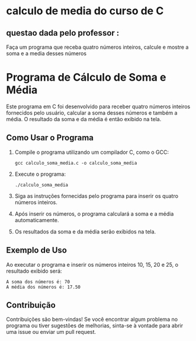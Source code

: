 # calculo de media do curso de C
## questao dada pelo professor :
Faça um programa que receba quatro números inteiros, calcule e mostre a soma e a media desses números

# Programa de Cálculo de Soma e Média

Este programa em C foi desenvolvido para receber quatro números inteiros fornecidos pelo usuário, calcular a soma desses números e também a média. O resultado da soma e da média é então exibido na tela.

## Como Usar o Programa

1. Compile o programa utilizando um compilador C, como o GCC:
   ```
   gcc calculo_soma_media.c -o calculo_soma_media
   ```

2. Execute o programa:
   ```
   ./calculo_soma_media
   ```

3. Siga as instruções fornecidas pelo programa para inserir os quatro números inteiros.

4. Após inserir os números, o programa calculará a soma e a média automaticamente.

5. Os resultados da soma e da média serão exibidos na tela.

## Exemplo de Uso

Ao executar o programa e inserir os números inteiros 10, 15, 20 e 25, o resultado exibido será:

```
A soma dos números é: 70
A média dos números é: 17.50
```

## Contribuição

Contribuições são bem-vindas! Se você encontrar algum problema no programa ou tiver sugestões de melhorias, sinta-se à vontade para abrir uma issue ou enviar um pull request.
